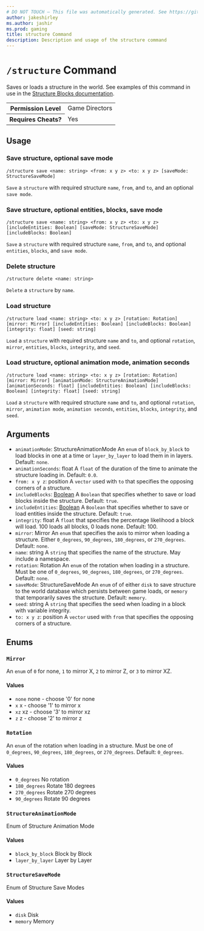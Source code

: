 ```yaml
---
# DO NOT TOUCH — This file was automatically generated. See https://github.com/mojang/minecraftapidocsgenerator to modify descriptions, examples, etc.
author: jakeshirley
ms.author: jashir
ms.prod: gaming
title: structure Command
description: Description and usage of the structure command
---
```

# `/structure` Command
Saves or loads a structure in the world. See examples of this command in use in the [Structure Blocks documentation](https://learn.microsoft.com/minecraft/creator/documents/structureblockstutorial#creating-structures-using-the-structure-command).

<table>
  <tr>
    <th>Permission Level</th>
    <td>Game Directors</td>
  </tr>
  <tr>
    <th>Requires Cheats?</th>
    <td>Yes</td>
  </tr>
</table>

## Usage
### Save structure, optional save mode
`/structure save <name: string> <from: x y z> <to: x y z> [saveMode: StructureSaveMode]`

`Save` a `structure` with required structure `name`, `from`, and `to`, and an optional `save mode`.

### Save structure, optional entities, blocks, save mode
`/structure save <name: string> <from: x y z> <to: x y z> [includeEntities: Boolean] [saveMode: StructureSaveMode] [includeBlocks: Boolean]`

`Save` a `structure` with required structure `name`, `from`, and `to`, and optional `entities`, `blocks`, and `save mode`.

### Delete structure
`/structure delete <name: string>`

`Delete` a `structure` by `name`.

### Load structure
`/structure load <name: string> <to: x y z> [rotation: Rotation] [mirror: Mirror] [includeEntities: Boolean] [includeBlocks: Boolean] [integrity: float] [seed: string]`

`Load` a `structure` with required structure `name` and `to`, and optional `rotation`, `mirror`, `entities`, `blocks`, `integrity`, and `seed`.

### Load structure, optional animation mode, animation seconds
`/structure load <name: string> <to: x y z> [rotation: Rotation] [mirror: Mirror] [animationMode: StructureAnimationMode] [animationSeconds: float] [includeEntities: Boolean] [includeBlocks: Boolean] [integrity: float] [seed: string]`

`Load` a `structure` with required structure `name` and `to`, and optional `rotation`, `mirror`, `animation mode`, `animation seconds`, `entities`, `blocks`, `integrity`, and `seed`.

## Arguments
- `animationMode`: StructureAnimationMode
An `enum` of `block_by_block` to load blocks in one at a time or `layer_by_layer` to load them in in layers.
Default: `none`.
- `animationSeconds`: float
A `float` of the duration of the time to animate the structure loading in.
Default: `0.0`.
- `from: x y z`: position
A `vector` used with `to` that specifies the opposing corners of a structure.
- `includeBlocks`: [Boolean](../enums/Boolean.md)
A `Boolean` that specifies whether to save or load blocks inside the structure.
Default: `true`.
- `includeEntities`: [Boolean](../enums/Boolean.md)
A `Boolean` that specifies whether to save or load entities inside the structure.
Default: `true`.
- `integrity`: float
A `float` that specifies the percentage likelihood a block will load. 100 loads all blocks, 0 loads none.
Default: 100.
- `mirror`: Mirror
An `enum` that specifies the axis to mirror when loading a structure. Either `0_degrees`, `90_degrees`, `180_degrees`, or `270_degrees`.
Default: `none`.
- `name`: string
A `string` that specifies the name of the structure. May include a namespace.
- `rotation`: Rotation
An `enum` of the rotation when loading in a structure. Must be one of `0_degrees`, `90_degrees`, `180_degrees`, or `270_degrees`.
Default: `none`.
- `saveMode`: StructureSaveMode
An `enum` of of either `disk` to save structure to the world database which persists between game loads, or `memory` that temporarily saves the structure.
Default: `memory`.
- `seed`: string
A `string` that specifies the seed when loading in a block with variable integrity.
- `to: x y z`: position
A `vector` used with `from` that specifies the opposing corners of a structure.

## Enums
### `Mirror`
An `enum` of `0` for none, `1` to mirror X, `2` to mirror Z, or `3` to mirror XZ.

#### Values
- `none`
none - choose '0' for none
- `x`
x - choose '1' to mirror x
- `xz`
xz - choose '3' to mirror xz
- `z`
z - choose '2' to mirror z

### `Rotation`
An `enum` of the rotation when loading in a structure. Must be one of `0_degrees`, `90_degrees`, `180_degrees`, or `270_degrees`.
Default: `0_degrees`.

#### Values
- `0_degrees`
No rotation
- `180_degrees`
Rotate 180 degrees
- `270_degrees`
Rotate 270 degrees
- `90_degrees`
Rotate 90 degrees

### `StructureAnimationMode`
Enum of Structure Animation Mode

#### Values
- `block_by_block`
Block by Block
- `layer_by_layer`
Layer by Layer

### `StructureSaveMode`
Enum of Structure Save Modes

#### Values
- `disk`
Disk
- `memory`
Memory
